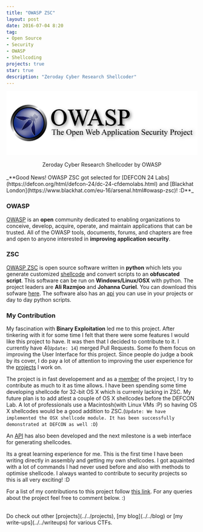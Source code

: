 ```yaml
---
title: "OWASP ZSC"
layout: post
date: 2016-07-04 8:20
tag:
- Open Source
- Security
- OWASP
- Shellcoding
projects: true
star: true
description: "Zeroday Cyber Research Shellcoder"
---
```


![Mozilla Logo](/assets/images/owasp.png)

<center>Zeroday Cyber Research Shellcoder by OWASP</center>

<br>
_**Good News! OWASP ZSC got selected for [DEFCON 24 Labs](https://defcon.org/html/defcon-24/dc-24-cfdemolabs.html) and [Blackhat London](https://www.blackhat.com/eu-16/arsenal.html#owasp-zsc)! :D**_

### OWASP

[OWASP](https://www.owasp.org/index.php/About_The_Open_Web_Application_Security_Project) is an **open** community dedicated to enabling organizations to conceive, develop, acquire, operate, and maintain applications that can be trusted. All of the OWASP tools, documents, forums, and chapters are free and open to anyone interested in **improving application security**.

### ZSC

[OWASP ZSC](https://www.owasp.org/index.php/OWASP_ZSC_Tool_Project) is open source software written in **python** which lets you generate customized [shellcode](https://en.wikipedia.org/wiki/Shellcode) and convert scripts to an **obfuscated script**. This software can be run on **Windows/Linux/OSX** with python. The project leaders are **Ali Razmjoo** and **Johanna Curiel**. You can download this sofware [here](http://zsc.z3r0d4y.com/download/). The software also has an [api](http://zsc.z3r0d4y.com/api/) you can use in your projects or day to day python scripts.

### My Contribution

My fascination with **Binary Exploitation** led me to this project. After tinkering with it for some time I felt that there were some features I would like this project to have. It was then that I decided to contribute to it. I currently have 4(`Update: 14`) merged Pull Requests. Some fo them focus on improving the User Interface for this project. Since people do judge a book by its cover, I do pay a lot of attention to improving the user experience for the [projects](../) I work on.

The project is in fast developement and as a [member](https://www.owasp.org/index.php/OWASP_ZSC_Tool_Project#Contributors_.26_Main_Developers) of the project, I try to contribute as much to it as time allows.
I have been spending some time developing shellcode for 32-bit OS X which is currenly lacking in ZSC. My future plan is to add atlest a couple of OS X shellcodes before the DEFCON Lab. A lot of professionals use a Macintosh(with Linux VMs :P) so having OS X shellcodes would be a good addition to ZSC.(`Update: We have implemented the OSX shellcode module. It has been successfully demonstrated at DEFCON as well :D`)

An [API](https://github.com/viraintel/OWASP-ZSC-API) has also been developed and the next milestone is a web interface for generating shellcodes.

Its a great learning experience for me. This is the first time I have been writing directly in assembly and getting my own shellcodes. I got aquainted with a lot of commands I had never used before and also with methods to optimise shellcode. I always wanted to contribute to security projects so this is all very exciting! :D

For a list of my contributions to this project follow [this link](https://github.com/viraintel/OWASP-ZSC/pulls?utf8=%E2%9C%93&q=is%3Apr%20author%3ACodeMaxx). For any queries about the project feel free to comment below. :)

<br>
Do check out other [projects](../../projects), [my blog](../../blog) or [my write-ups](../../writeups) for various CTFs.
